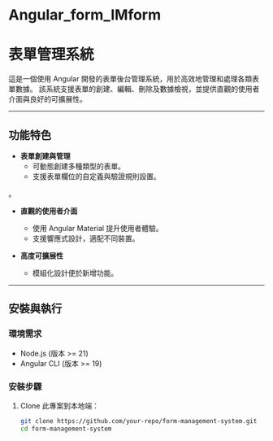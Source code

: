 # Angular_form_IMform

# 表單管理系統

這是一個使用 Angular 開發的表單後台管理系統，用於高效地管理和處理各類表單數據。
該系統支援表單的創建、編輯、刪除及數據檢視，並提供直觀的使用者介面與良好的可擴展性。

---

## 功能特色

- **表單創建與管理**  
  - 可動態創建多種類型的表單。
  - 支援表單欄位的自定義與驗證規則設置。

。

- **直觀的使用者介面**  
  - 使用 Angular Material 提升使用者體驗。
  - 支援響應式設計，適配不同裝置。

- **高度可擴展性**  
  - 模組化設計便於新增功能。
 

---

## 安裝與執行

### 環境需求
- Node.js (版本 >= 21)
- Angular CLI (版本 >= 19)

### 安裝步驟
1. Clone 此專案到本地端：
   ```bash
   git clone https://github.com/your-repo/form-management-system.git
   cd form-management-system
